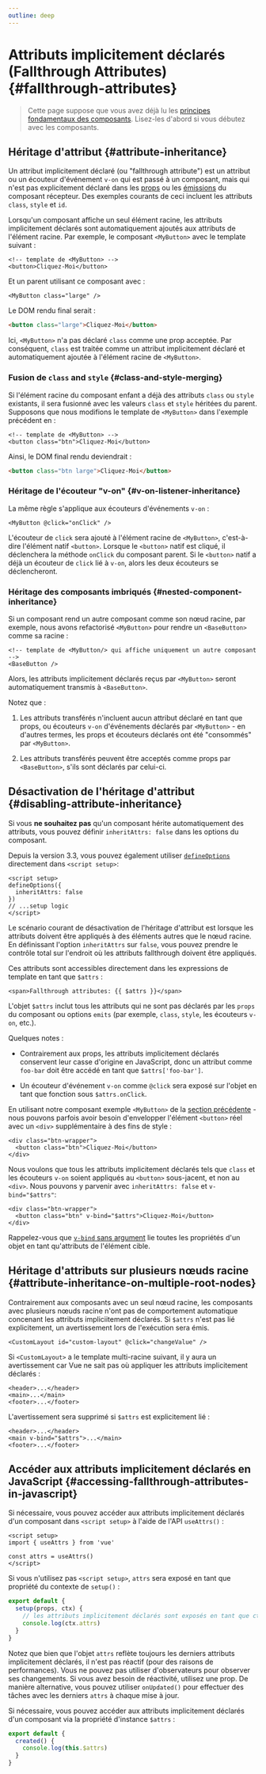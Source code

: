 ```yaml
---
outline: deep
---
```


# Attributs implicitement déclarés (Fallthrough Attributes) {#fallthrough-attributes}

> Cette page suppose que vous avez déjà lu les [principes fondamentaux des composants](/guide/essentials/component-basics). Lisez-les d'abord si vous débutez avec les composants.

## Héritage d'attribut {#attribute-inheritance}

Un attribut implicitement déclaré (ou "fallthrough attribute") est un attribut ou un écouteur d'événement `v-on` qui est passé à un composant, mais qui n'est pas explicitement déclaré dans les [props](./props) ou les [émissions](./events#declaring-emitted-events) du composant récepteur. Des exemples courants de ceci incluent les attributs `class`, `style` et `id`.

Lorsqu'un composant affiche un seul élément racine, les attributs implicitement déclarés sont automatiquement ajoutés aux attributs de l'élément racine. Par exemple, le composant `<MyButton>` avec le template suivant :

```vue-html
<!-- template de <MyButton> -->
<button>Cliquez-Moi</button>
```

Et un parent utilisant ce composant avec :

```vue-html
<MyButton class="large" />
```

Le DOM rendu final serait :

```html
<button class="large">Cliquez-Moi</button>
```

Ici, `<MyButton>` n'a pas déclaré `class` comme une prop acceptée. Par conséquent, `class` est traitée comme un attribut implicitement déclaré et automatiquement ajoutée à l'élément racine de `<MyButton>`.

### Fusion de `class` and `style` {#class-and-style-merging}

Si l'élément racine du composant enfant a déjà des attributs `class` ou `style` existants, il sera fusionné avec les valeurs `class` et `style` héritées du parent. Supposons que nous modifions le template de `<MyButton>` dans l'exemple précédent en :

```vue-html
<!-- template de <MyButton> -->
<button class="btn">Cliquez-Moi</button>
```

Ainsi, le DOM final rendu deviendrait :

```html
<button class="btn large">Cliquez-Moi</button>
```

### Héritage de l'écouteur "v-on" {#v-on-listener-inheritance}

La même règle s'applique aux écouteurs d'événements `v-on` :

```vue-html
<MyButton @click="onClick" />
```

L'écouteur de `click` sera ajouté à l'élément racine de `<MyButton>`, c'est-à-dire l'élément natif `<button>`. Lorsque le `<button>` natif est cliqué, il déclenchera la méthode `onClick` du composant parent. Si le `<button>` natif a déjà un écouteur de `click` lié à `v-on`, alors les deux écouteurs se déclencheront.

### Héritage des composants imbriqués {#nested-component-inheritance}

Si un composant rend un autre composant comme son nœud racine, par exemple, nous avons refactorisé `<MyButton>` pour rendre un `<BaseButton>` comme sa racine :

```vue-html
<!-- template de <MyButton/> qui affiche uniquement un autre composant -->
<BaseButton />
```

Alors, les attributs implicitement déclarés reçus par `<MyButton>` seront automatiquement transmis à `<BaseButton>`.

Notez que :

1. Les attributs transférés n'incluent aucun attribut déclaré en tant que props, ou écouteurs `v-on` d'événements déclarés par `<MyButton>` - en d'autres termes, les props et écouteurs déclarés ont été "consommés" par `<MyButton>`.

2. Les attributs transférés peuvent être acceptés comme props par `<BaseButton>`, s'ils sont déclarés par celui-ci.

## Désactivation de l'héritage d'attribut {#disabling-attribute-inheritance}

Si vous **ne souhaitez pas** qu'un composant hérite automatiquement des attributs, vous pouvez définir `inheritAttrs: false` dans les options du composant.

<div class="composition-api">

Depuis la version 3.3, vous pouvez également utiliser [`defineOptions`](/api/sfc-script-setup#defineoptions) directement dans `<script setup>`:

```vue
<script setup>
defineOptions({
  inheritAttrs: false
})
// ...setup logic
</script>
```

</div>

Le scénario courant de désactivation de l'héritage d'attribut est lorsque les attributs doivent être appliqués à des éléments autres que le nœud racine. En définissant l'option `inheritAttrs` sur `false`, vous pouvez prendre le contrôle total sur l'endroit où les attributs fallthrough doivent être appliqués.

Ces attributs sont accessibles directement dans les expressions de template en tant que `$attrs` :

```vue-html
<span>Fallthrough attributes: {{ $attrs }}</span>
```

L'objet `$attrs` inclut tous les attributs qui ne sont pas déclarés par les `props` du composant ou options `emits` (par exemple, `class`, `style`, les écouteurs `v-on`, etc.).

Quelques notes :

- Contrairement aux props, les attributs implicitement déclarés conservent leur casse d'origine en JavaScript, donc un attribut comme `foo-bar` doit être accédé en tant que `$attrs['foo-bar']`.

- Un écouteur d'événement `v-on` comme `@click` sera exposé sur l'objet en tant que fonction sous `$attrs.onClick`.

En utilisant notre composant exemple `<MyButton>` de la [section précédente](#attribute-inheritance) - nous pouvons parfois avoir besoin d'envelopper l'élément `<button>` réel avec un `<div>` supplémentaire à des fins de style :

```vue-html
<div class="btn-wrapper">
  <button class="btn">Cliquez-Moi</button>
</div>
```

Nous voulons que tous les attributs implicitement déclarés tels que `class` et les écouteurs `v-on` soient appliqués au `<button>` sous-jacent, et non au `<div>`. Nous pouvons y parvenir avec `inheritAttrs: false` et `v-bind="$attrs"`:

```vue-html{2}
<div class="btn-wrapper">
  <button class="btn" v-bind="$attrs">Cliquez-Moi</button>
</div>
```

Rappelez-vous que [`v-bind` sans argument](/guide/essentials/template-syntax#dynamically-binding-multiple-attributes) lie toutes les propriétés d'un objet en tant qu'attributs de l'élément cible.

## Héritage d'attributs sur plusieurs nœuds racine {#attribute-inheritance-on-multiple-root-nodes}

Contrairement aux composants avec un seul nœud racine, les composants avec plusieurs nœuds racine n'ont pas de comportement automatique concenant les attributs impliciitement déclarés. Si `$attrs` n'est pas lié explicitement, un avertissement lors de l'exécution sera émis.

```vue-html
<CustomLayout id="custom-layout" @click="changeValue" />
```

Si `<CustomLayout>` a le template multi-racine suivant, il y aura un avertissement car Vue ne sait pas où appliquer les attributs implicitement déclarés :

```vue-html
<header>...</header>
<main>...</main>
<footer>...</footer>
```

L'avertissement sera supprimé si `$attrs` est explicitement lié :

```vue-html{2}
<header>...</header>
<main v-bind="$attrs">...</main>
<footer>...</footer>
```

## Accéder aux attributs implicitement déclarés en JavaScript {#accessing-fallthrough-attributes-in-javascript}

<div class="composition-api">

Si nécessaire, vous pouvez accéder aux attributs implicitement déclarés d'un composant dans `<script setup>` à l'aide de l'API `useAttrs()` :

```vue
<script setup>
import { useAttrs } from 'vue'

const attrs = useAttrs()
</script>
```

Si vous n'utilisez pas `<script setup>`, `attrs` sera exposé en tant que propriété du contexte de `setup()` :

```js
export default {
  setup(props, ctx) {
    // les attributs implicitement déclarés sont exposés en tant que ctx.attrs
    console.log(ctx.attrs)
  }
}
```

Notez que bien que l'objet `attrs` reflète toujours les derniers attributs implicitement déclarés, il n'est pas réactif (pour des raisons de performances). Vous ne pouvez pas utiliser d'observateurs pour observer ses changements. Si vous avez besoin de réactivité, utilisez une prop. De manière alternative, vous pouvez utiliser `onUpdated()` pour effectuer des tâches avec les derniers `attrs` à chaque mise à jour.

</div>

<div class="options-api">

Si nécessaire, vous pouvez accéder aux attributs implicitement déclarés d'un composant via la propriété d'instance `$attrs` :

```js
export default {
  created() {
    console.log(this.$attrs)
  }
}
```

</div>
